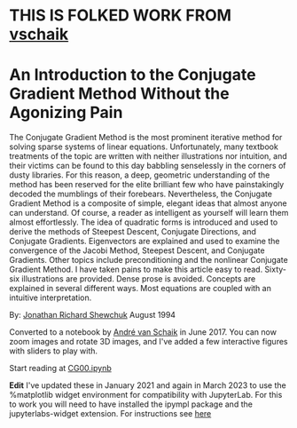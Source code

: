 # THIS IS FOLKED WORK FROM [vschaik](https://github.com/vschaik/Conjugate-Gradient)

# An Introduction to the Conjugate Gradient Method Without the Agonizing Pain

The Conjugate Gradient Method is the most prominent iterative method for solving sparse systems of linear equations. Unfortunately, many textbook treatments of the topic are written with neither illustrations nor intuition, and their victims can be found to this day babbling senselessly in the corners of dusty libraries. For this reason, a deep, geometric understanding of the method has been reserved for the elite brilliant few who have painstakingly decoded the mumblings of their forebears. Nevertheless, the Conjugate Gradient Method is a composite of simple, elegant ideas that almost anyone can understand. Of course, a reader as intelligent as yourself will learn them almost effortlessly.
The idea of quadratic forms is introduced and used to derive the methods of Steepest Descent, Conjugate Directions, and Conjugate Gradients. Eigenvectors are explained and used to examine the convergence of the Jacobi Method, Steepest Descent, and Conjugate Gradients. Other topics include preconditioning and the nonlinear Conjugate Gradient Method. I have taken pains to make this article easy to read. Sixty-six illustrations are provided. Dense prose is avoided. Concepts are explained in several different ways. Most equations are coupled with an intuitive interpretation.

By: [Jonathan Richard Shewchuk](https://people.eecs.berkeley.edu/~jrs/) August 1994

Converted to a notebook by [André van Schaik](http://westernsydney.edu.au/bens) in June 2017. You can now zoom images and rotate 3D images, and I've added a few interactive figures with sliders to play with. 

Start reading at [CG00.ipynb](https://github.com/vschaik/Conjugate-Gradient/blob/master/CG00.ipynb)

**Edit** I've updated these in January 2021 and again in March 2023 to use the %matplotlib widget environment for compatibility with JupyterLab. For this to work you will need to have installed the ipympl package and the jupyterlabs-widget extension. For instructions see [here](https://github.com/matplotlib/ipympl)
